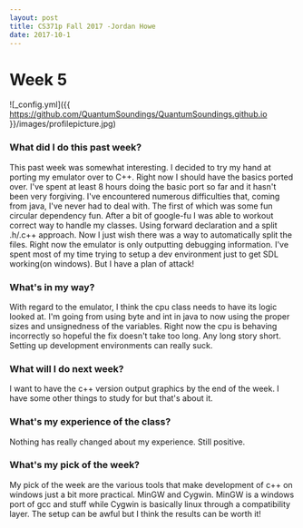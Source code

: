 ```yaml
---
layout: post
title: CS371p Fall 2017 -Jordan Howe
date: 2017-10-1
---
```

 
# Week 5
![_config.yml]({{ https://github.com/QuantumSoundings/QuantumSoundings.github.io }}/images/profilepicture.jpg)

### What did I do this past week?
This past week was somewhat interesting. I decided to try my hand at porting my emulator over to C++. Right now I should have the basics ported over. I've spent at least 8 hours doing the basic port so far and it hasn't been very forgiving. I've encountered numerous difficulties that, coming from java, I've never had to deal with. The first of which was some fun circular dependency fun. After a bit of google-fu I was able to workout correct way to handle my classes. Using forward declaration and a split .h/.c++ approach. Now I just wish there was a way to automatically split the files. Right now the emulator is only outputting debugging information. I've spent most of my time trying to setup a dev environment just to get SDL working(on windows). But I have a plan of attack!

### What's in my way?
With regard to the emulator, I think the cpu class needs to have its logic looked at. I'm going from using byte and int in java to now using the proper sizes and unsignedness of the variables. Right now the cpu is behaving incorrectly so hopeful the fix doesn't take too long. Any long story short. Setting up development environments can really suck.

### What will I do next week?
I want to have the c++ version output graphics by the end of the week. I have some other things to study for but that's about it.

### What's my experience of the class?
Nothing has really changed about my experience. Still positive.

### What's my pick of the week?
My pick of the week are the various tools that make development of c++ on windows just a bit more practical. MinGW and Cygwin. MinGW is a windows port of gcc and stuff while Cygwin is basically linux through a compatibility layer. The setup can be awful but I think the results can be worth it!

